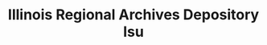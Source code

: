 ---
layout: repo
title: "Illinois Regional Archives Depository Isu"
id: 15593
permalink: repos/15593/
---